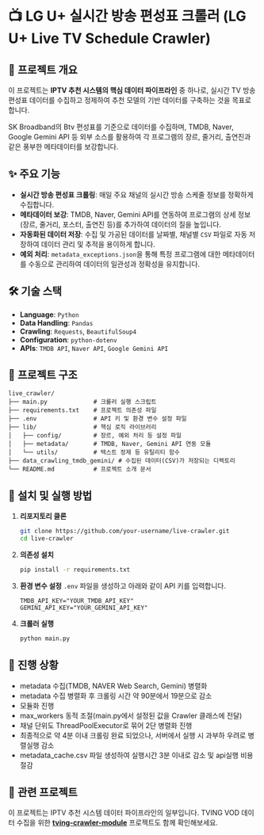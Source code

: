 
# 📺 LG U+ 실시간 방송 편성표 크롤러 (LG U+ Live TV Schedule Crawler)

## 📖 프로젝트 개요

이 프로젝트는 **IPTV 추천 시스템의 핵심 데이터 파이프라인** 중 하나로, 실시간 TV 방송 편성표 데이터를 수집하고 정제하여 추천 모델의 기반 데이터를 구축하는 것을 목표로 합니다.

SK Broadband의 Btv 편성표를 기준으로 데이터를 수집하며, TMDB, Naver, Google Gemini API 등 외부 소스를 활용하여 각 프로그램의 장르, 줄거리, 출연진과 같은 풍부한 메타데이터를 보강합니다.

## ✨ 주요 기능

- **실시간 방송 편성표 크롤링**: 매일 주요 채널의 실시간 방송 스케줄 정보를 정확하게 수집합니다.
- **메타데이터 보강**: TMDB, Naver, Gemini API를 연동하여 프로그램의 상세 정보(장르, 줄거리, 포스터, 출연진 등)를 추가하여 데이터의 질을 높입니다.
- **자동화된 데이터 저장**: 수집 및 가공된 데이터를 날짜별, 채널별 `CSV` 파일로 자동 저장하여 데이터 관리 및 추적을 용이하게 합니다.
- **예외 처리**: `metadata_exceptions.json`을 통해 특정 프로그램에 대한 메타데이터를 수동으로 관리하여 데이터의 일관성과 정확성을 유지합니다.

## 🛠️ 기술 스택

- **Language**: `Python`
- **Data Handling**: `Pandas`
- **Crawling**: `Requests`, `BeautifulSoup4`
- **Configuration**: `python-dotenv`
- **APIs**: `TMDB API`, `Naver API`, `Google Gemini API`

## 📂 프로젝트 구조

```
live_crawler/
├── main.py             # 크롤러 실행 스크립트
├── requirements.txt    # 프로젝트 의존성 파일
├── .env                # API 키 및 환경 변수 설정 파일
├── lib/                # 핵심 로직 라이브러리
│   ├── config/         # 장르, 예외 처리 등 설정 파일
│   ├── metadata/       # TMDB, Naver, Gemini API 연동 모듈
│   └── utils/          # 텍스트 정제 등 유틸리티 함수
├── data_crawling_tmdb_gemini/ # 수집된 데이터(CSV)가 저장되는 디렉토리
└── README.md           # 프로젝트 소개 문서
```

## 🚀 설치 및 실행 방법

1.  **리포지토리 클론**
    ```bash
    git clone https://github.com/your-username/live-crawler.git
    cd live-crawler
    ```

2.  **의존성 설치**
    ```bash
    pip install -r requirements.txt
    ```

3.  **환경 변수 설정**
    `.env` 파일을 생성하고 아래와 같이 API 키를 입력합니다.
    ```
    TMDB_API_KEY="YOUR_TMDB_API_KEY"
    GEMINI_API_KEY="YOUR_GEMINI_API_KEY"
    ```

4.  **크롤러 실행**
    ```bash
    python main.py
    ```

## 📝 진행 상황
- metadata 수집(TMDB, NAVER Web Search, Gemini) 병렬화
- metadata 수집 병렬화 후 크롤링 시간 약 90분에서 19분으로 감소
- 모듈화 진행
- max_workers 동적 조절(main.py에서 설정된 값을 Crawler 클래스에 전달)
- 채널 단위도 ThreadPoolExecutor로 묶어 2단 병렬화 진행
- 최종적으로 약 4분 이내 크롤링 완료 되었으나, 서버에서 실행 시 과부하 우려로 병렬실행 감소
- metadata_cache.csv 파일 생성하여 실행시간 3분 이내로 감소 및 api실행 비용 절감

## 🔗 관련 프로젝트

이 프로젝트는 IPTV 추천 시스템 데이터 파이프라인의 일부입니다. TVING VOD 데이터 수집을 위한 **[tving-crawler-module](https://github.com/KongKongeee/tving-crawler-module.git)** 프로젝트도 함께 확인해보세요.
